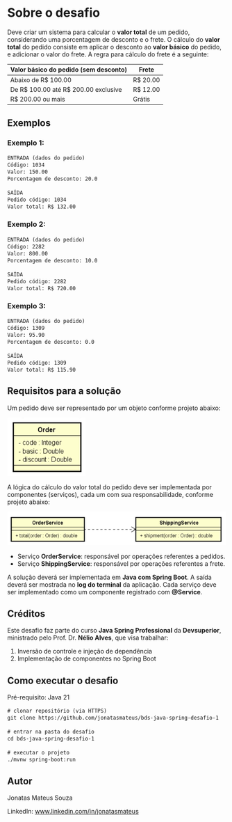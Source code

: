 # Sobre o desafio

Deve criar um sistema para calcular o **valor total** de um pedido, considerando uma porcentagem de desconto e o frete. O cálculo do **valor total** do pedido consiste em aplicar o desconto ao **valor básico** do pedido, e adicionar o valor do frete. A regra para cálculo do frete é a seguinte:

| Valor básico do pedido (sem desconto) | Frete    |
|---------------------------------------|----------|
| Abaixo de R$ 100.00                   | R$ 20.00 | 
| De R$ 100.00 até R$ 200.00 exclusive  | R$ 12.00 |
| R$ 200.00 ou mais                     | Grátis   |

## Exemplos
### Exemplo 1:

```
ENTRADA (dados do pedido)
Código: 1034
Valor: 150.00
Porcentagem de desconto: 20.0

SAÍDA
Pedido código: 1034
Valor total: R$ 132.00
```

### Exemplo 2:

```
ENTRADA (dados do pedido)
Código: 2282
Valor: 800.00
Porcentagem de desconto: 10.0

SAÍDA
Pedido código: 2282
Valor total: R$ 720.00
```

### Exemplo 3:

```
ENTRADA (dados do pedido)
Código: 1309
Valor: 95.90
Porcentagem de desconto: 0.0

SAÍDA
Pedido código: 1309
Valor total: R$ 115.90
```
## Requisitos para a solução

Um pedido deve ser representado por um objeto conforme projeto abaixo:

![order model](src/main/resources/assets/order-model.png)

A lógica do cálculo do valor total do pedido deve ser implementada por componentes (serviços), cada um com sua responsabilidade, conforme projeto abaixo:

![order service and shipping service models](src/main/resources/assets/order-service-shipping-service-models.png)

- Serviço **OrderService**: responsável por operações referentes a pedidos.
- Serviço **ShippingService**: responsável por operações referentes a frete.

A solução deverá ser implementada em **Java com Spring Boot**. A saída deverá ser mostrada no **log do terminal** da aplicação. Cada serviço deve ser implementado como um componente registrado com **@Service**.

## Créditos

Este desafio faz parte do curso **Java Spring Professional** da **Devsuperior**, ministrado pelo Prof. Dr. **Nélio Alves**, que visa trabalhar:

1. Inversão de controle e injeção de dependência 
2. Implementação de componentes no Spring Boot

## Como executar o desafio

Pré-requisito: Java 21

````
# clonar repositório (via HTTPS)
git clone https://github.com/jonatasmateus/bds-java-spring-desafio-1

# entrar na pasta do desafio
cd bds-java-spring-desafio-1

# executar o projeto
./mvnw spring-boot:run
````
## Autor

Jonatas Mateus Souza

LinkedIn: www.linkedin.com/in/jonatasmateus 
